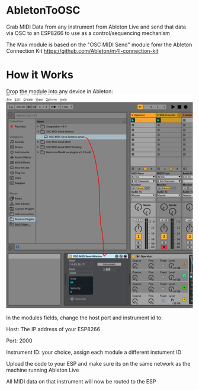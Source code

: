 # AbletonToOSC
Grab MIDI Data from any instrument from Ableton Live and send that data via OSC to an ESP8266 to use as a control/sequencing mechanism

The Max module is based on the "OSC MIDI Send" module fomr the Ableton Connection Kit https://github.com/Ableton/m4l-connection-kit

# How it Works
Drop the module into any device in Ableton:
![Insert the Module](https://github.com/leonyuhanov/AbletonToOSC/blob/master/media/screen1.JPG)

In the modules fields, change the host port and instrument id to:

Host: The IP address of your ESP8266

Port: 2000

Instrument ID: your choice, assign each module a different instument ID

Upload the code to your ESP and make sure its on the same network as the machine running Ableton Live

All MIDI data on that instrument will now be routed to the ESP
